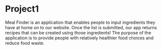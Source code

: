 # Project1

Meal Finder is an application that enables people to input ingredients they have at home on to our website. Once the list is submitted, our app returns recipes that can be created using those ingredients! The purpose of the application is to provide people with relatively healthier food choices and reduce food waste.
